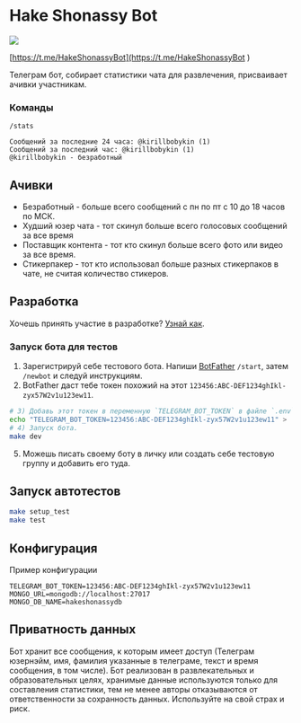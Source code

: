 # Hake Shonassy Bot
![](https://github.com/qelphybox/hakeshonassybot/workflows/Checks/badge.svg)

[https://t.me/HakeShonassyBot](https://t.me/HakeShonassyBot
)

Телеграм бот, собирает статистики чата для развлечения, присваивает ачивки участникам.

### Команды
```
/stats

Сообщений за последние 24 часа: @kirillbobykin (1)
Сообщений за последний час: @kirillbobykin (1)
@kirillbobykin - безработный
```

## Ачивки
- Безработный - больше всего сообщений с пн по пт с 10 до 18 часов по МСК.
- Худший юзер чата - тот скинул больше всего голосовых сообщений за все время
- Поставщик контента - тот кто скинул больше всего фото или видео за все время.
- Стикерпакер - тот кто использовал больше разных стикерпаков в чате, не считая количество стикеров.

## Разработка
Хочешь принять участие в разработке? [Узнай как](CONTRIBUTING.md).  

### Запуск бота для тестов
1) Зарегистрируй себе тестового бота. Напиши [BotFather](https://t.me/botfather) `/start`, затем `/newbot` и следуй инструкциям.
2) BotFather даст тебе токен похожий на этот `123456:ABC-DEF1234ghIkl-zyx57W2v1u123ew11`.
```bash
# 3) Добавь этот токен в переменную `TELEGRAM_BOT_TOKEN` в файле `.env`.
echo "TELEGRAM_BOT_TOKEN=123456:ABC-DEF1234ghIkl-zyx57W2v1u123ew11" > .env
# 4) Запуск бота.
make dev
```
5) Можешь писать своему боту в личку или создать себе тестовую группу и добавить его туда.

## Запуск автотестов

```bash
make setup_test
make test
```

## Конфигурация

Пример конфигурации

```env
TELEGRAM_BOT_TOKEN=123456:ABC-DEF1234ghIkl-zyx57W2v1u123ew11
MONGO_URL=mongodb://localhost:27017
MONGO_DB_NAME=hakeshonassydb
```

## Приватность данных
Бот хранит все сообщения, к которым имеет доступ (Телеграм юзернэйм, имя, фамилия указанные в телеграме, текст и время сообщения, в том числе). Бот реализован в развлекательных и образовательных целях, хранимые данные используются только для составления статистики, тем не менее авторы отказываются от ответственности за сохранность данных. Используйте на свой страх и риск.
